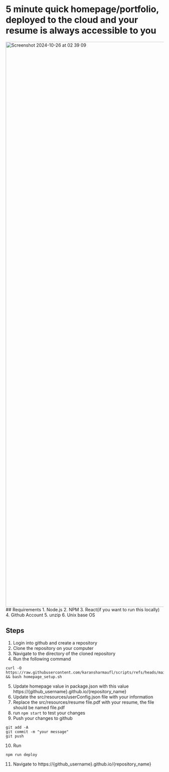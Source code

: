 # 5 minute quick homepage/portfolio, deployed to the cloud and your resume is always accessible to you
<img width="1800" alt="Screenshot 2024-10-26 at 02 39 09" src="https://github.com/user-attachments/assets/c40050f6-780b-4af0-8598-93deb0f7f373">
## Requirements
1. Node.js
2. NPM
3. React(if you want to run this locally)
4. Github Account
5. unzip
6. Unix base OS


## Steps
1. Login into github and create a repository 
2. Clone the repository on your computer
3. Navigate to the directory of the cloned repository
4. Run the following command
```
curl -O https://raw.githubusercontent.com/karansharmaufl/scripts/refs/heads/main/setup/homepage_setup.sh && bash homepage_setup.sh 
```
5. Update homepage value in package.json with this value 
https://{github_username}.github.io/{repository_name}
6. Update the src/resources/userConfig.json file with your information
7. Replace the src/resources/resume file.pdf with your resume, the file should be named file.pdf
8. run ```npm start``` to test your changes
9. Push your changes to github
```
git add -A
git commit -m "your message"
git push
```
10. Run 
```
npm run deploy
```
11. Navigate to https://{github_username}.github.io/{repository_name}

